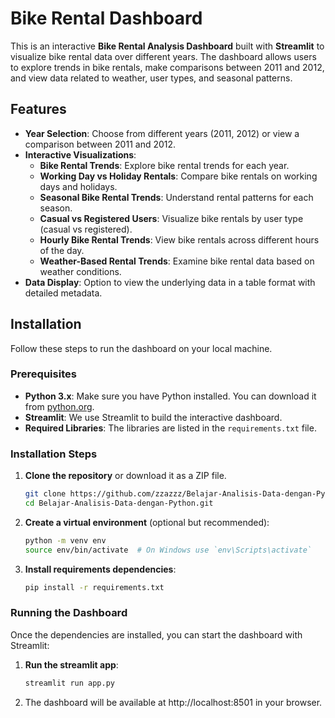 # Bike Rental Dashboard

This is an interactive **Bike Rental Analysis Dashboard** built with **Streamlit** to visualize bike rental data over different years. The dashboard allows users to explore trends in bike rentals, make comparisons between 2011 and 2012, and view data related to weather, user types, and seasonal patterns.

## Features

- **Year Selection**: Choose from different years (2011, 2012) or view a comparison between 2011 and 2012.
- **Interactive Visualizations**:
  - **Bike Rental Trends**: Explore bike rental trends for each year.
  - **Working Day vs Holiday Rentals**: Compare bike rentals on working days and holidays.
  - **Seasonal Bike Rental Trends**: Understand rental patterns for each season.
  - **Casual vs Registered Users**: Visualize bike rentals by user type (casual vs registered).
  - **Hourly Bike Rental Trends**: View bike rentals across different hours of the day.
  - **Weather-Based Rental Trends**: Examine bike rental data based on weather conditions.
- **Data Display**: Option to view the underlying data in a table format with detailed metadata.

## Installation

Follow these steps to run the dashboard on your local machine.

### Prerequisites

- **Python 3.x**: Make sure you have Python installed. You can download it from [python.org](https://www.python.org/downloads/).
- **Streamlit**: We use Streamlit to build the interactive dashboard.
- **Required Libraries**: The libraries are listed in the `requirements.txt` file.

### Installation Steps

1. **Clone the repository** or download it as a ZIP file.
   ```bash
   git clone https://github.com/zzazzz/Belajar-Analisis-Data-dengan-Python.git
   cd Belajar-Analisis-Data-dengan-Python.git

2. **Create a virtual environment** (optional but recommended):
   ```bash
   python -m venv env
   source env/bin/activate  # On Windows use `env\Scripts\activate`

3. **Install requirements dependencies**:
   ```bash
   pip install -r requirements.txt

### Running the Dashboard

Once the dependencies are installed, you can start the dashboard with Streamlit:

1. **Run the streamlit app**:
   ```bash
   streamlit run app.py
2. The dashboard will be available at http://localhost:8501 in your browser.
